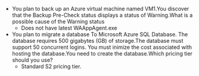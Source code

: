 * You plan to back up an Azure virtual machine named VM1.You discover that the Backup Pre-Check status displays a status of Warning.What is a possible cause of the Warning status
  * Does not have latest WAAppAgent.exe
* You plan to migrate a database To Microsoft Azure SQL Database. The database requires 500 gigabytes (GB) of storage.The database must support 50 concurrent logins. You must inimize the cost associated with hosting the database.You need to create the database.Which pricing tier should you use?
  * Standard S2 pricing tier.